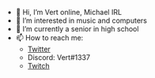 - 👋 Hi, I’m Vert online, Michael IRL
- 👀 I’m interested in music and computers
- 🌱 I’m currently a senior in high school
- 📫 How to reach me:
  - [Twitter](https://twitter.com/therealv3rt)
  - Discord: Vert#1337
  - [Twitch](https://twitch.tv/vert_)
